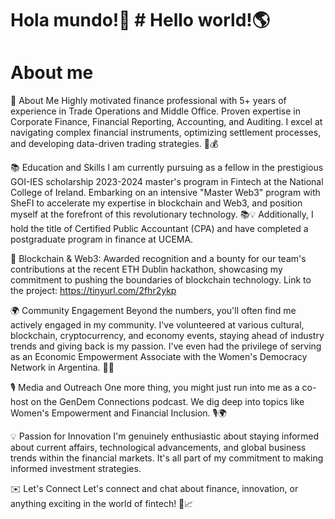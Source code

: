 # Hola mundo!💜 # Hello world!🌎
# About me
🚀 About Me
Highly motivated finance professional with 5+ years of experience in Trade Operations and Middle Office. Proven expertise in Corporate Finance, Financial Reporting, Accounting, and Auditing. I excel at navigating complex financial instruments, optimizing settlement processes, and developing data-driven trading strategies. 💼💰

📚 Education and Skills
I am currently pursuing as a fellow in the prestigious GOI-IES scholarship 2023-2024 master's program in Fintech at the National College of Ireland.
Embarking on an intensive "Master Web3" program with SheFI to accelerate my expertise in blockchain and Web3, and position myself at the forefront of this revolutionary technology. 📚💡 
Additionally, I hold the title of Certified Public Accountant (CPA) and have completed a postgraduate program in finance at UCEMA.

💎 Blockchain & Web3:
Awarded recognition and a bounty for our team's contributions at the recent ETH Dublin hackathon, showcasing my commitment to pushing the boundaries of blockchain technology. Link to the project: https://tinyurl.com/2fhr2ykp

🌍 Community Engagement
Beyond the numbers, you'll often find me actively engaged in my community. I've volunteered at various cultural, blockchain, cryptocurrency, and economy events, staying ahead of industry trends and giving back is my passion. I've even had the privilege of serving as an Economic Empowerment Associate with the Women's Democracy Network in Argentina. 🤝🌟

🎙️ Media and Outreach
One more thing, you might just run into me as a co-host on the GenDem Connections podcast. We dig deep into topics like Women's Empowerment and Financial Inclusion. 🎙️🌍

💡 Passion for Innovation
I'm genuinely enthusiastic about staying informed about current affairs, technological advancements, and global business trends within the financial markets. It's all part of my commitment to making informed investment strategies.

✉️ Let's Connect
Let's connect and chat about finance, innovation, or anything exciting in the world of fintech! 🚀📈 
